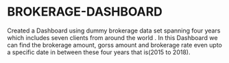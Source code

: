 # BROKERAGE-DASHBOARD
Created a Dashboard using dummy brokerage data set spanning four years which includes seven clients from around the world .
In this Dashboard we can find the brokerage amount, gorss amount and brokerage rate even upto a specific date in between these four years that is(2015 to 2018).
